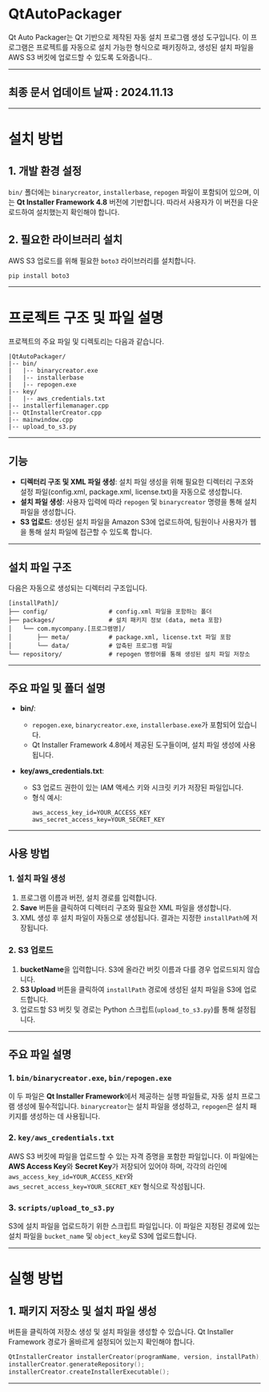 # QtAutoPackager

Qt Auto Packager는 Qt 기반으로 제작된 자동 설치 프로그램 생성 도구입니다. 이 프로그램은 프로젝트를 자동으로 설치 가능한 형식으로 패키징하고, 생성된 설치 파일을 AWS S3 버킷에 업로드할 수 있도록 도와줍니다..

---

## 최종 문서 업데이트 날짜 : 2024.11.13

---

# 설치 방법

## 1. 개발 환경 설정  
`bin/` 폴더에는 `binarycreator`, `installerbase`, `repogen` 파일이 포함되어 있으며, 이는 **Qt Installer Framework 4.8** 버전에 기반합니다. 따라서 사용자가 이 버전을 다운로드하여 설치했는지 확인해야 합니다.

## 2. 필요한 라이브러리 설치  
AWS S3 업로드를 위해 필요한 `boto3` 라이브러리를 설치합니다. 

```bash
pip install boto3
```

---

# 프로젝트 구조 및 파일 설명

프로젝트의 주요 파일 및 디렉토리는 다음과 같습니다.

```
|QtAutoPackager/
|-- bin/
|   |-- binarycreator.exe
|   |-- installerbase
|   |-- repogen.exe
|-- key/
|   |-- aws_credentials.txt
|-- installerfilemanager.cpp
|-- QtInstallerCreator.cpp
|-- mainwindow.cpp
|-- upload_to_s3.py
```

---

## 기능

- **디렉터리 구조 및 XML 파일 생성**: 설치 파일 생성을 위해 필요한 디렉터리 구조와 설정 파일(config.xml, package.xml, license.txt)을 자동으로 생성합니다.
- **설치 파일 생성**: 사용자 입력에 따라 `repogen` 및 `binarycreator` 명령을 통해 설치 파일을 생성합니다.
- **S3 업로드**: 생성된 설치 파일을 Amazon S3에 업로드하여, 팀원이나 사용자가 웹을 통해 설치 파일에 접근할 수 있도록 합니다.

---

## 설치 파일 구조

다음은 자동으로 생성되는 디렉터리 구조입니다.

```
[installPath]/
├── config/                 # config.xml 파일을 포함하는 폴더
├── packages/               # 설치 패키지 정보 (data, meta 포함)
│   └── com.mycompany.[프로그램명]/
│       ├── meta/           # package.xml, license.txt 파일 포함
│       └── data/           # 압축된 프로그램 파일
└── repository/             # repogen 명령어를 통해 생성된 설치 파일 저장소
```

---

## 주요 파일 및 폴더 설명

- **bin/**:
  - `repogen.exe`, `binarycreator.exe`, `installerbase.exe`가 포함되어 있습니다.
  - Qt Installer Framework 4.8에서 제공된 도구들이며, 설치 파일 생성에 사용됩니다.
  
- **key/aws_credentials.txt**:
  - S3 업로드 권한이 있는 IAM 액세스 키와 시크릿 키가 저장된 파일입니다.
  - 형식 예시:
    ```
    aws_access_key_id=YOUR_ACCESS_KEY
    aws_secret_access_key=YOUR_SECRET_KEY
    ```

---

## 사용 방법

### 1. 설치 파일 생성

1. 프로그램 이름과 버전, 설치 경로를 입력합니다.
2. **Save** 버튼을 클릭하여 디렉터리 구조와 필요한 XML 파일을 생성합니다.
3. XML 생성 후 설치 파일이 자동으로 생성됩니다. 결과는 지정한 `installPath`에 저장됩니다.

### 2. S3 업로드

1. **bucketName**을 입력합니다. S3에 올라간 버킷 이름과 다를 경우 업로드되지 않습니다.
2. **S3 Upload** 버튼을 클릭하여 `installPath` 경로에 생성된 설치 파일을 S3에 업로드합니다.
3. 업로드할 S3 버킷 및 경로는 Python 스크립트(`upload_to_s3.py`)를 통해 설정됩니다.

---

## 주요 파일 설명

### 1. `bin/binarycreator.exe`, `bin/repogen.exe`  
이 두 파일은 **Qt Installer Framework**에서 제공하는 실행 파일들로, 자동 설치 프로그램 생성에 필수적입니다. `binarycreator`는 설치 파일을 생성하고, `repogen`은 설치 패키지를 생성하는 데 사용됩니다.

### 2. `key/aws_credentials.txt`  
AWS S3 버킷에 파일을 업로드할 수 있는 자격 증명을 포함한 파일입니다. 이 파일에는 **AWS Access Key**와 **Secret Key**가 저장되어 있어야 하며, 각각의 라인에 `aws_access_key_id=YOUR_ACCESS_KEY`와 `aws_secret_access_key=YOUR_SECRET_KEY` 형식으로 작성됩니다.

### 3. `scripts/upload_to_s3.py`  
S3에 설치 파일을 업로드하기 위한 스크립트 파일입니다. 이 파일은 지정된 경로에 있는 설치 파일을 `bucket_name` 및 `object_key`로 S3에 업로드합니다.

---

# 실행 방법

## 1. 패키지 저장소 및 설치 파일 생성  
버튼을 클릭하여 저장소 생성 및 설치 파일을 생성할 수 있습니다. Qt Installer Framework 경로가 올바르게 설정되어 있는지 확인해야 합니다.

```cpp
QtInstallerCreator installerCreator(programName, version, installPath);
installerCreator.generateRepository();
installerCreator.createInstallerExecutable();
```
---